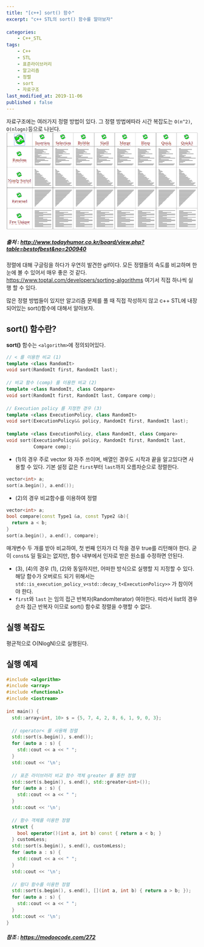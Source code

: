 ```yaml
---
title: "[c++] sort() 함수"
excerpt: "c++ STL의 sort() 함수를 알아보자"

categories:
    - C++_STL
tags:
    - C++
    - STL
    - 표준라이브러리
    - 알고리즘
    - 정렬
    - sort
    - 자료구조
last_modified_at: 2019-11-06
published : false
---  
```

자료구조에는 여러가지 정렬 방법이 있다. 그 정렬 방법에따라 시간 복잡도는 `O(n^2)`, `O(nlogn)`등으로 나뉜다.  
[![](/assets/cppSTL/sort.gif)](/assets/cppSTL/sort.gif)
##### 출처 : <http://www.todayhumor.co.kr/board/view.php?table=bestofbest&no=200940>  
정렬에 대해 구글링을 하다가 우연히 발견한 gif이다. 모든 정렬들의 속도를 비교하며 한눈에 볼 수 있어서 매우 좋은 것 같다.  
<https://www.toptal.com/developers/sorting-algorithms> 여기서 직접 하나씩 실행 할 수 있다.  
  
많은 정렬 방법들이 있지만 알고리즘 문제를 풀 때 직접 작성하지 않고 c++ STL에 내장되어있는 sort()함수에 대해서 알아보자.  

## sort() 함수란?  
__sort()__ 함수는 `<algorithm>`에 정의되어있다.  
```cpp
// < 를 이용한 비교 (1)
template <class RandomIt>
void sort(RandomIt first, RandomIt last);

// 비교 함수 (comp) 를 이용한 비교 (2)
template <class RandomIt, class Compare>
void sort(RandomIt first, RandomIt last, Compare comp);

// Execution policy 를 지정한 경우 (3)
template <class ExecutionPolicy, class RandomIt>
void sort(ExecutionPolicy&& policy, RandomIt first, RandomIt last);

template <class ExecutionPolicy, class RandomIt, class Compare>
void sort(ExecutionPolicy&& policy, RandomIt first, RandomIt last,
          Compare comp);
```  
  

  +  (1)의 경우 주로 vector 와 자주 쓰이며, 배열인 경우도 시작과 끝을 알고있다면 사용할 수 있다. 기본 설정 값은 `first`부터 `last`까지 오름차순으로 정렬한다.  
  ```cpp  
  vector<int> a;
  sort(a.begin(), a.end());
  ```  
  + (2)의 경우 비교함수를 이용하여 정렬  
  ```cpp
  vector<int> a;
  bool compare(const Type1 &a, const Type2 &b){
    return a < b;
  }    
  sort(a.begin(), a.end(), compare);
  ```  
  매개변수 두 개를 받아 비교하여, 첫 번째 인자가 더 작을 경우 true를 리턴해야 한다. 굳이 `const&` 일 필요는 없지만, 함수 내부에서 인자로 받은 원소를 수정하면 안된다.  
  + (3), (4)의 경우 (1), (2)와 동일하지만, 어떠한 방식으로 실행할 지 지정할 수  있다. 해당 함수가 오버로드 되기 위해서는 `std::is_execution_policy_v<std::decay_t<ExecutionPolicy>>` 가 참이어야 한다.  
  + `first`와 `last` 는 임의 접근 반복자(RandomIterator) 여아한다. 따라서 list의 경우 순차 접근 반복자 이므로 sort() 함수로 정렬을 수행할 수 없다.  

## 실행 복잡도  
평균적으로 O(NlogN)으로 실행된다.  
  
## 실행 예제  
```cpp
#include <algorithm>
#include <array>
#include <functional>
#include <iostream>

int main() {
  std::array<int, 10> s = {5, 7, 4, 2, 8, 6, 1, 9, 0, 3};

  // operator< 를 사용해 정렬
  std::sort(s.begin(), s.end());
  for (auto a : s) {
    std::cout << a << " ";
  }
  std::cout << '\n';

  // 표준 라이브러리 비교 함수 객체 greater 를 통한 정렬
  std::sort(s.begin(), s.end(), std::greater<int>());
  for (auto a : s) {
    std::cout << a << " ";
  }
  std::cout << '\n';

  // 함수 객체를 이용한 정렬
  struct {
    bool operator()(int a, int b) const { return a < b; }
  } customLess;
  std::sort(s.begin(), s.end(), customLess);
  for (auto a : s) {
    std::cout << a << " ";
  }
  std::cout << '\n';

  // 람다 함수를 이용한 정렬
  std::sort(s.begin(), s.end(), [](int a, int b) { return a > b; });
  for (auto a : s) {
    std::cout << a << " ";
  }
  std::cout << '\n';
}
```  

##### 참조 : <https://modoocode.com/272>
